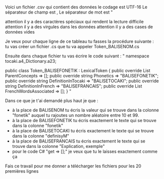 Voici un fichier .csv qui contient des données
le codage est UTF-16
Le séparateur de champ est ,
Le séparateur de mot est "

attention il y a des caractères spéciaux qui rendent la lecture difficile
attention il y a des virgules dans les données
attention il y a des cases de données vides

Je veux pour chaque ligne de ce tableau tu fasses la procédure suivante :
tu vas créer un fichier .cs que tu va appeler Token_BALISENOM.cs

Ensuite dans chaque fichier tu vas écrire le code suivant :
"
namespace tocaki.a4_Dictionary.a23;

public class Token_BALISEFONETIK : LexicalToken {
    public override List<Type> ParentConcepts => [];
    public override string Phonetics => "BALISEFONETIK";
    public override string DefinitionInTocaki => "BALISETOCAKI";
    public override string DefinitionInFrench => "BALISEFRANCAIS";
    public override List<string> FrenchWordsAssociated => [];
}
"

Dans ce que je t'ai demandé plus haut je que :
- à la place de BALISENOM tu écris la valeur qui se trouve dans la colonne "fonetik" auquel tu rajoutes un nombre aléatoire entre 10 et 99.
- à la place de BALISEFONETIK tu écris exactement le texte qui se trouve dans la colonne "fonetik"
- à la place de BALISETOCAKI tu écris exactement le texte qui se trouve dans la colonne "definisyM"
- à la place de BALISEFRANCAIS tu écris exactement le texte qui se trouve dans la colonne "Explication, exemple"
- pour le code C# "get => [];" je veux que tu le laisses exactement comme ça

Fais ce travail pour me donner a télécharger les fichiers pour les 20 premières lignes